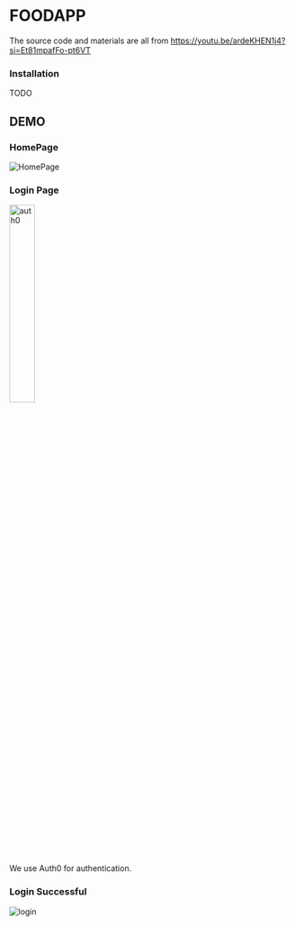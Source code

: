 # FOODAPP
The source code and materials are all from https://youtu.be/ardeKHEN1j4?si=Et81mpafFo-pt6VT
### Installation ###
TODO
## DEMO ##
### HomePage ###
![HomePage](https://github.com/user-attachments/assets/9f217e58-2d98-4c63-a8b3-7e8c6be2fd0d)
### Login Page ###
<img src="https://github.com/user-attachments/assets/17288236-1991-48f6-a1c0-2639cf984418" alt="auth0" width="30%" />
<br/>
We use Auth0 for authentication.

### Login Successful ###
![login](https://github.com/user-attachments/assets/f7d9a565-bd60-4956-b6da-a025405a8a9e)
